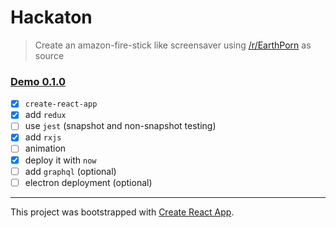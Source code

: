 # Hackaton
> Create an amazon-fire-stick like screensaver using [/r/EarthPorn](https://reddit.com/r/EarthPorn) as source

### [Demo 0.1.0](https://hackaton-edfrpnatyv.now.sh/)

+ [X] ``create-react-app``
+ [X] add ``redux``
+ [ ] use ``jest`` (snapshot and non-snapshot testing)
+ [X] add ``rxjs``
+ [ ] animation
+ [X] deploy it with ``now``
+ [ ] add ``graphql`` (optional) 
+ [ ] electron deployment (optional) 

----
This project was bootstrapped with [Create React App](https://github.com/facebookincubator/create-react-app).
